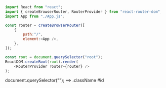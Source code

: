 ```Javascript index.js
import React from "react";
import { createBrowserRouter, RouterProvider } from "react-router-dom";
import App from "./App.js";

const router = createBrowserRouter([
    {
        path:"/",
        element:<App />,
    },
]);

const root = document.querySelector("root");
ReactDOM.createRoot(root).render(
    <RouterProvider router={router} />
);

```

document.querySelector("");
==> 
.className
#id